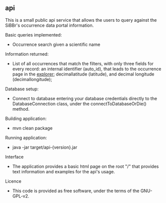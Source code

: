 ## api

This is a small public api service that allows the users to query against the SiBBr's occurrence data portal information.

Basic queries implemented:
- Occurrence search given a scientific name

Information returned:
- List of all occurrences that match the filters, with only three fields for every record: an internal identifier (auto_id), that leads to the occurrence page in the [explorer](https://github.com/sibbr/explorador); decimallatitude (latitude), and decimal longitude (decimallongitude);

Database setup:
- Connect to database entering your database credentials directly to the DatabaseConnection class, under the connectToDatabaseOrDie() method.

Building application:
- mvn clean package

Running application:
- java -jar target/api-{version}.jar

Interface
- The application provides a basic html page on the root "/" that provides text information and examples for the api's usage.

Licence
- This code is provided as free software, under the terms of the GNU-GPL-v2. 
